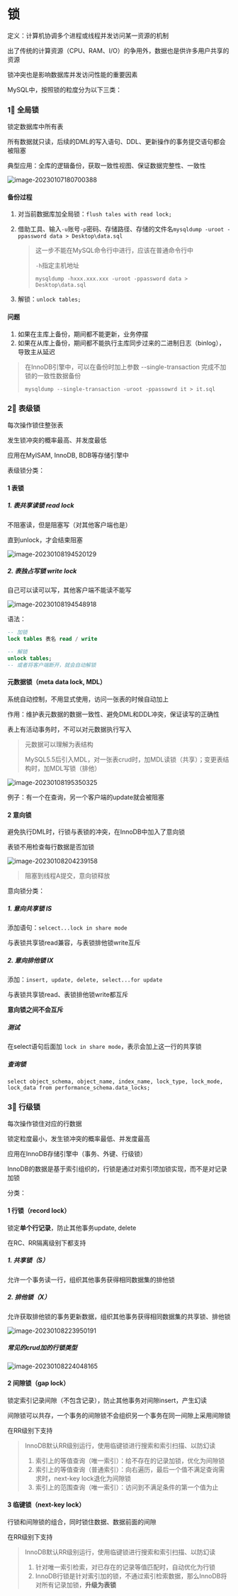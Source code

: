 # 锁

定义：计算机协调多个进程或线程并发访问某一资源的机制

出了传统的计算资源（CPU、RAM、I/O）的争用外，数据也是供许多用户共享的资源

锁冲突也是影响数据库并发访问性能的重要因素

MySQL中，按照锁的粒度分为以下三类：



### 1⃣️ 全局锁

锁定数据库中所有表

所有数据就只读，后续的DML的写入语句、DDL、更新操作的事务提交语句都会被阻塞

典型应用：全库的逻辑备份，获取一致性视图、保证数据完整性、一致性



![image-20230107180700388](https://xingqiu-tuchuang-1256524210.cos.ap-shanghai.myqcloud.com/3978/image-20230107180700388.png)

#### 备份过程

1. 对当前数据库加全局锁：`flush tales with read lock;`

2. 借助工具、输入`-u`账号`-p`密码、存储路径、存储的文件名`mysqldump -uroot -ppassword data > Desktop\data.sql`

   > 这一步不能在MySQL命令行中进行，应该在普通命令行中
   >
   > `-h`指定主机地址 
   >
   > `mysqldump -hxxx.xxx.xxx -uroot -ppassword data > Desktop\data.sql`

3. 解锁：`unlock tables;`



#### 问题

1. 如果在主库上备份，期间都不能更新，业务停摆
2. 如果在从库上备份，期间都不能执行主库同步过来的二进制日志（binlog），导致主从延迟

> 在InnoDB引擎中，可以在备份时加上参数 --single-transaction 完成不加锁的一致性数据备份
>
> `mysqldump --single-transaction -uroot -ppassowrd it > it.sql`





### 2⃣️ 表级锁

每次操作锁住整张表

发生锁冲突的概率最高、并发度最低

应用在MyISAM, InnoDB, BDB等存储引擎中



表级锁分类：

#### 1 表锁

##### 1. 表共享读锁 read lock

不阻塞读，但是阻塞写（对其他客户端也是）

直到unlock，才会结束阻塞

![image-20230108194520129](https://xingqiu-tuchuang-1256524210.cos.ap-shanghai.myqcloud.com/3978/image-20230108194520129.png)



##### 2. 表独占写锁 write lock

自己可以读可以写，其他客户端不能读不能写

![image-20230108194548918](https://xingqiu-tuchuang-1256524210.cos.ap-shanghai.myqcloud.com/3978/image-20230108194548918.png)





语法：

```sql
-- 加锁
lock tables 表名 read / write

-- 解锁
unlock tables;
-- 或者将客户端断开，就会自动解锁
```





#### 元数据锁（meta data lock, MDL）

系统自动控制，不用显式使用，访问一张表的时候自动加上

作用：维护表元数据的数据一致性、避免DML和DDL冲突，保证读写的正确性

表上有活动事务时，不可以对元数据执行写入

> 元数据可以理解为表结构
>
> MySQL5.5后引入MDL，对一张表crud时，加MDL读锁（共享）；变更表结构时，加MDL写锁（排他）

![image-20230108195350325](https://xingqiu-tuchuang-1256524210.cos.ap-shanghai.myqcloud.com/3978/image-20230108195350325.png)

例子：有一个在查询，另一个客户端的update就会被阻塞



#### 2 意向锁

避免执行DML时，行锁与表锁的冲突，在InnoDB中加入了意向锁

表锁不用检查每行数据是否加锁

![image-20230108204239158](https://xingqiu-tuchuang-1256524210.cos.ap-shanghai.myqcloud.com/3978/image-20230108204239158.png)

> 阻塞到线程A提交，意向锁释放



意向锁分类：

##### 1. 意向共享锁 IS

添加语句：`selcect...lock in share mode`

与表锁共享锁read兼容，与表锁排他锁write互斥

##### 2. 意向排他锁 IX

添加：`insert, update, delete, select...for update`

与表锁共享锁read、表锁排他锁write都互斥



**意向锁之间不会互斥**



##### 测试

在select语句后面加 `lock in share mode`，表示会加上这一行的共享锁

##### 查询锁

`select object_schema, object_name, index_name, lock_type, lock_mode, lock_data from performance_schema.data_locks;`





### 3⃣️ 行级锁

每次操作锁住对应的行数据

锁定粒度最小，发生锁冲突的概率最低、并发度最高

应用在InnoDB存储引擎中（事务、外键、行级锁）



InnoDB的数据是基于索引组织的，行锁是通过对索引项加锁实现，而不是对记录加锁

分类：



#### 1 行锁（record lock）

锁定**单个行记录**，防止其他事务update, delete

在RC、RR隔离级别下都支持

##### 1. 共享锁（S）

允许一个事务读一行，组织其他事务获得相同数据集的排他锁

##### 2. 排他锁（X）

允许获取排他锁的事务更新数据，组织其他事务获得相同数据集的共享锁、排他锁



![image-20230108223950191](https://xingqiu-tuchuang-1256524210.cos.ap-shanghai.myqcloud.com/3978/image-20230108223950191.png)



##### 常见的crud加的行锁类型

![image-20230108224048165](https://xingqiu-tuchuang-1256524210.cos.ap-shanghai.myqcloud.com/3978/image-20230108224048165.png)





#### 2 间隙锁（gap lock）

锁定索引记录间隙（不包含记录），防止其他事务对间隙insert，产生幻读

间隙锁可以共存，一个事务的间隙锁不会组织另一个事务在同一间隙上采用间隙锁

在RR级别下支持

> InnoDB默认RR级别运行，使用临键锁进行搜索和索引扫描、以防幻读
>
> 1. 索引上的等值查询（唯一索引）：给不存在的记录加锁，优化为间隙锁
> 2. 索引上的等值查询（普通索引）：向右遍历，最后一个值不满足查询需求时，next-key lock退化为间隙锁
> 3. 索引上的范围查询（唯一索引）：访问到不满足条件的第一个值为止





#### 3 临键锁（next-key lock）

行锁和间隙锁的组合，同时锁住数据、数据前面的间隙

在RR级别下支持

> InnoDB默认RR级别运行，使用临键锁进行搜索和索引扫描、以防幻读
>
> 1. 针对唯一索引检索，对已存在的记录等值匹配时，自动优化为行锁
> 2. InnoDB行锁是针对索引加的锁，不通过索引检索数据，那么InnoDB将对所有记录加锁，**升级为表锁**

